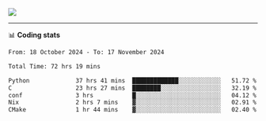 <picture>
  <source
  srcset="https://github-readme-stats.vercel.app/api?username=sant0s12&show_icons=true&theme=dark"
  media="(prefers-color-scheme: dark)"
  />
  <source
  srcset="https://github-readme-stats.vercel.app/api?username=sant0s12&show_icons=true"
  media="(prefers-color-scheme: light)"
  />
  <img src="https://github-readme-stats.vercel.app/api?username=sant0s12&show_icons=true" />
</picture>

---

📊 **Coding stats**

<!--START_SECTION:waka-->

```txt
From: 18 October 2024 - To: 17 November 2024

Total Time: 72 hrs 19 mins

Python             37 hrs 41 mins  █████████████░░░░░░░░░░░░   51.72 %
C                  23 hrs 27 mins  ████████░░░░░░░░░░░░░░░░░   32.19 %
conf               3 hrs           █░░░░░░░░░░░░░░░░░░░░░░░░   04.12 %
Nix                2 hrs 7 mins    ▓░░░░░░░░░░░░░░░░░░░░░░░░   02.91 %
CMake              1 hr 44 mins    ▓░░░░░░░░░░░░░░░░░░░░░░░░   02.40 %
```

<!--END_SECTION:waka-->
